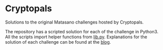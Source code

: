 # Cryptopals
Solutions to the original Matasano challenges hosted by Cryptopals.

The repository has a scripted solution for each of the challenge in Python3. All the scripts import helper functions from [lib.py](https://github.com/hexterisk/cryptopals-solutions/blob/master/lib.py).
Explanations for the solution of each challenge can be found at the [blog](https://hexterisk.tech/blog/categories/cryptopals/).
